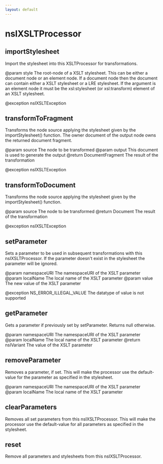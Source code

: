 ```yaml
---
layout: default
---
```


# nsIXSLTProcessor #

## importStylesheet ##

Import the stylesheet into this XSLTProcessor for transformations.

@param style The root-node of a XSLT stylesheet. This can be either
             a document node or an element node. If a document node
             then the document can contain either a XSLT stylesheet
             or a LRE stylesheet.
             If the argument is an element node it must be the
             xsl:stylesheet (or xsl:transform) element of an XSLT
             stylesheet.

@exception nsIXSLTException


## transformToFragment ##

Transforms the node source applying the stylesheet given by
the importStylesheet() function. The owner document of the output node
owns the returned document fragment.

@param source The node to be transformed
@param output This document is used to generate the output
@return DocumentFragment The result of the transformation

@exception nsIXSLTException


## transformToDocument ##

Transforms the node source applying the stylesheet given by the
importStylesheet() function.

@param source The node to be transformed
@return Document The result of the transformation

@exception nsIXSLTException


## setParameter ##

Sets a parameter to be used in subsequent transformations with this
nsIXSLTProcessor. If the parameter doesn't exist in the stylesheet the
parameter will be ignored.

@param namespaceURI The namespaceURI of the XSLT parameter
@param localName    The local name of the XSLT parameter
@param value        The new value of the XSLT parameter

@exception NS_ERROR_ILLEGAL_VALUE The datatype of value is
                                  not supported


## getParameter ##

Gets a parameter if previously set by setParameter. Returns null
otherwise.

@param namespaceURI The namespaceURI of the XSLT parameter
@param localName    The local name of the XSLT parameter
@return nsIVariant  The value of the XSLT parameter


## removeParameter ##

Removes a parameter, if set. This will make the processor use the
default-value for the parameter as specified in the stylesheet.

@param namespaceURI The namespaceURI of the XSLT parameter
@param localName    The local name of the XSLT parameter


## clearParameters ##

Removes all set parameters from this nsIXSLTProcessor. This will make
the processor use the default-value for all parameters as specified in
the stylesheet.


## reset ##

Remove all parameters and stylesheets from this nsIXSLTProcessor.

